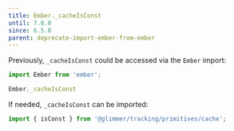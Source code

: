 ```yaml
---
title: Ember._cacheIsConst
until: 7.0.0
since: 6.5.0
parent: deprecate-import-ember-from-ember
---
```



Previously, `_cacheIsConst` could be accessed via the `Ember` import:
```js
import Ember from 'ember';

Ember._cacheIsConst
```

If needed, `_cacheIsConst` can be imported:
```js
import { isConst } from '@glimmer/tracking/primitives/cache';
```
